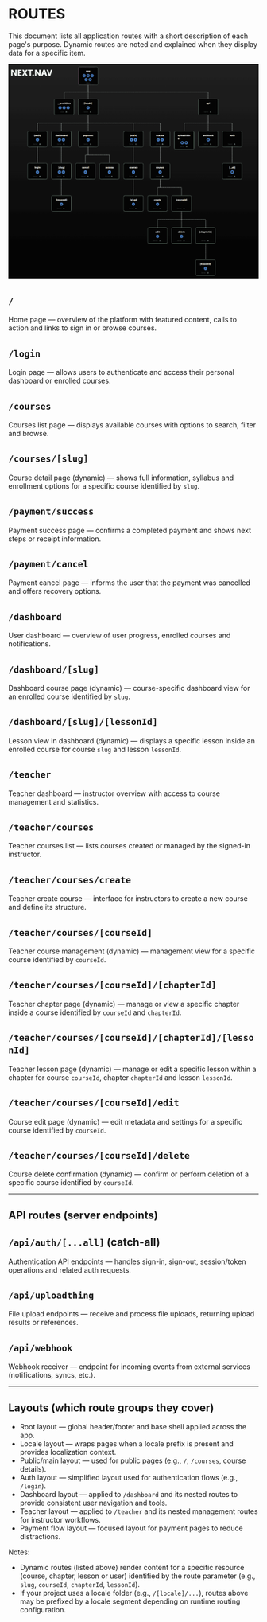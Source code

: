 # ROUTES

This document lists all application routes with a short description of each page's purpose. Dynamic routes are noted and explained when they display data for a specific item.

![Routes map](images/routes.png)

## `/`
Home page — overview of the platform with featured content, calls to action and links to sign in or browse courses.

## `/login`
Login page — allows users to authenticate and access their personal dashboard or enrolled courses.

## `/courses`
Courses list page — displays available courses with options to search, filter and browse.

## `/courses/[slug]`
Course detail page (dynamic) — shows full information, syllabus and enrollment options for a specific course identified by `slug`.

## `/payment/success`
Payment success page — confirms a completed payment and shows next steps or receipt information.

## `/payment/cancel`
Payment cancel page — informs the user that the payment was cancelled and offers recovery options.

## `/dashboard`
User dashboard — overview of user progress, enrolled courses and notifications.

## `/dashboard/[slug]`
Dashboard course page (dynamic) — course-specific dashboard view for an enrolled course identified by `slug`.

## `/dashboard/[slug]/[lessonId]`
Lesson view in dashboard (dynamic) — displays a specific lesson inside an enrolled course for course `slug` and lesson `lessonId`.

## `/teacher`
Teacher dashboard — instructor overview with access to course management and statistics.

## `/teacher/courses`
Teacher courses list — lists courses created or managed by the signed-in instructor.

## `/teacher/courses/create`
Teacher create course — interface for instructors to create a new course and define its structure.

## `/teacher/courses/[courseId]`
Teacher course management (dynamic) — management view for a specific course identified by `courseId`.

## `/teacher/courses/[courseId]/[chapterId]`
Teacher chapter page (dynamic) — manage or view a specific chapter inside a course identified by `courseId` and `chapterId`.

## `/teacher/courses/[courseId]/[chapterId]/[lessonId]`
Teacher lesson page (dynamic) — manage or edit a specific lesson within a chapter for course `courseId`, chapter `chapterId` and lesson `lessonId`.

## `/teacher/courses/[courseId]/edit`
Course edit page (dynamic) — edit metadata and settings for a specific course identified by `courseId`.

## `/teacher/courses/[courseId]/delete`
Course delete confirmation (dynamic) — confirm or perform deletion of a specific course identified by `courseId`.

---

## API routes (server endpoints)

## `/api/auth/[...all]` (catch-all)
Authentication API endpoints — handles sign-in, sign-out, session/token operations and related auth requests.

## `/api/uploadthing`
File upload endpoints — receive and process file uploads, returning upload results or references.

## `/api/webhook`
Webhook receiver — endpoint for incoming events from external services (notifications, syncs, etc.).

---

## Layouts (which route groups they cover)

- Root layout — global header/footer and base shell applied across the app.
- Locale layout — wraps pages when a locale prefix is present and provides localization context.
- Public/main layout — used for public pages (e.g., `/`, `/courses`, course details).
- Auth layout — simplified layout used for authentication flows (e.g., `/login`).
- Dashboard layout — applied to `/dashboard` and its nested routes to provide consistent user navigation and tools.
- Teacher layout — applied to `/teacher` and its nested management routes for instructor workflows.
- Payment flow layout — focused layout for payment pages to reduce distractions.

Notes:
- Dynamic routes (listed above) render content for a specific resource (course, chapter, lesson or user) identified by the route parameter (e.g., `slug`, `courseId`, `chapterId`, `lessonId`).
- If your project uses a locale folder (e.g., `/[locale]/...`), routes above may be prefixed by a locale segment depending on runtime routing configuration.